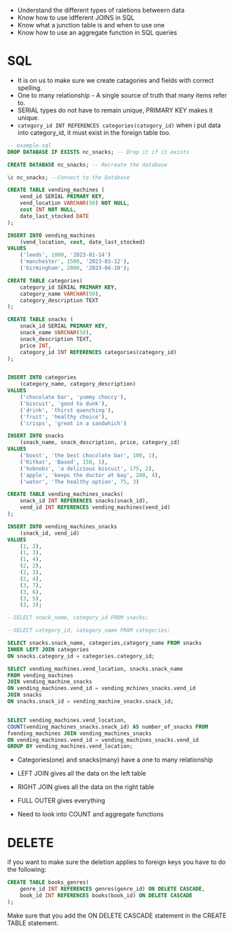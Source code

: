 - Understand the different types of raletions betweern data
- Know how to use idfferent JOINS in SQL
- Know what a junction table is and when to use one
- Know how to use an aggregate function in SQL queries


# SQL
- It is on us to make sure we create catagories and fields with correct spelling.
- One to many relationship - A single source of truth that many items refer to.
- SERIAL types do not have to remain unique, PRIMARY KEY makes it unique.
- `category_id INT REFERENCES categories(category_id)` when i put data into category_id, it must exist in the foreign table too. 

```SQL
-- example.sql
DROP DATABASE IF EXISTS nc_snacks; -- Drop it if it exists

CREATE DATABASE nc_snacks; -- Recreate the database

\c nc_snacks; --Connect to the Database

CREATE TABLE vending_machines (
	vend_id SERIAL PRIMARY KEY,
	vend_location VARCHAR(50) NOT NULL,
	cost INT NOT NULL,
	date_last_stocked DATE
);

INSERT INTO vending_machines
	(vend_location, cost, date_last_stocked)
VALUES
	('leeds', 1000, '2023-01-14')
	('manchester', 1500, '2023-03-12'),
	('birmingham', 2000, '2023-04-10');

CREATE TABLE categories(
	category_id SERIAL PRIMARY KEY,
	category_name VARCHAR(50),
	category_description TEXT
);

CREATE TABLE snacks (
	snack_id SERIAL PRIMARY KEY,
	snack_name VARCHAR(50),
	snack_description TEXT,
	price INT,
	category_id INT REFERENCES categories(category_id) 
);


INSERT INTO categories
	(category_name, category_description)
VALUES
	('chocolate bar', 'yummy choccy'),
	('biscuit', 'good to dunk'),
	('drink', 'thirst quenching'),
	('fruit', 'healthy choice'),
	('crisps', 'great in a sandwhich')

INSERT INTO snacks
	(snack_name, snack_description, price, category_id)
VALUES
	('boost', 'the best chocolate bar', 100, 1),
	('Kitkat', 'Based', 150, 1),
	('hobnobs', 'a delicious biscuit', 175, 2),
	('apple', 'keeps the doctor at bay', 200, 4),
	('water', 'The healthy option', 75, 3)

CREATE TABLE vending_machines_snacks(
	snack_id INT REFERENCES snacks(snack_id),
	vend_id INT REFERENCES vending_machines(vend_id)
);

INSERT INTO vending_machines_snacks
	(snack_id, vend_id)
VALUES
	(1, 2),
	(1, 3),
	(1, 4),
	(2, 2),
	(2, 3),
	(2, 4),
	(3, 7),
	(3, 6),
	(3, 5),
	(3, 3);

--SELECT snack_name, category_id FROM snacks;

--SELECT category_id, category_name FROM categories;

SELECT snacks.snack_name, categories,category_name FROM snacks
INNER LEFT JOIN categories
ON snacks.category_id = categories.category_id;

SELECT vending_machines.vend_location, snacks.snack_name
FROM vending_machines
JOIN vending_machine_snacks
ON vending_machines.vend_id = vending_mchines_snacks.vend_id
JOIN snacks
ON snacks.snack_id = vending_machine_snacks.snack_id;


SELECT vending_machines.vend_location, 
COUNT(vending_machines_snacks.snack_id) AS number_of_snacks FROM
fvending_machines JOIN vending_machines_snacks
ON vending_machines.vend_id = vending_machines_snacks.vend_id
GROUP BY vending_machines.vend_location;

```

- Categories(one) and snacks(many) have a one to many relationship

- LEFT JOIN gives all the data on the left table
- RIGHT JOIN gives all the data on the right table
- FULL OUTER gives everything

- Need to look into COUNT and aggregate functions


# DELETE
if you want to make sure the deletion applies to foreign keys you have to do the following:


```SQL
CREATE TABLE books_genres(
	genre_id INT REFERENCES genres(genre_id) ON DELETE CASCADE,
	book_id INT REFERENCES books(book_id) ON DELETE CASCADE
);
```
Make sure that you add the ON DELETE CASCADE statement in the CREATE TABLE statement.